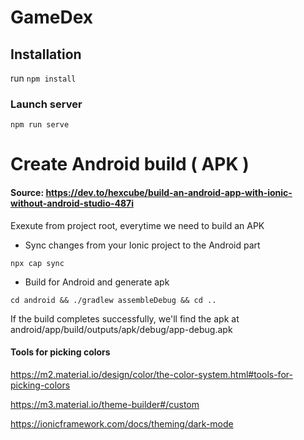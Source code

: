 # GameDex

## Installation 

run `npm install`

### Launch server 

`npm run serve`

# Create Android build ( APK )

#### Source: https://dev.to/hexcube/build-an-android-app-with-ionic-without-android-studio-487i

Exexute from project root, everytime we need to build an APK


- Sync changes from your Ionic project to the Android part

```
npx cap sync
```

-  Build for Android and generate apk

```
cd android && ./gradlew assembleDebug && cd ..
```

If the build completes successfully, we'll find the apk at android/app/build/outputs/apk/debug/app-debug.apk



#### Tools  for picking colors

https://m2.material.io/design/color/the-color-system.html#tools-for-picking-colors

https://m3.material.io/theme-builder#/custom

https://ionicframework.com/docs/theming/dark-mode